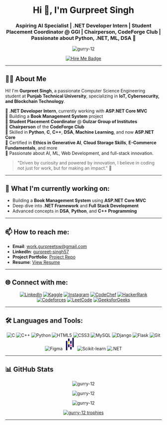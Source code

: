 <h1 align="center">Hi 👋, I'm Gurpreet Singh</h1>
<h3 align="center">Aspiring AI Specialist | .NET Developer Intern | Student Placement Coordinator @ GGI | Chairperson, CodeForge Club | Passionate about Python, .NET, ML, DSA 🚀</h3>

<p align="center">
  <img src="https://komarev.com/ghpvc/?username=gurry-12&label=Profile%20views&color=0e75b6&style=flat" alt="gurry-12" />
</p>

<p align="center">
  <a href="mailto:work.gurpreetsw@gmail.com">
    <img src="https://img.shields.io/badge/Hire%20Me-Work%20with%20Me-brightgreen?style=for-the-badge&logo=gmail" alt="Hire Me Badge" />
  </a>
</p>

---

## 👨‍💻 About Me

Hi! I'm **Gurpreet Singh**, a passionate Computer Science Engineering student at **Punjab Technical University**, specializing in **IoT, Cybersecurity, and Blockchain Technology**.

🔹 **.NET Developer Intern**, currently working with **ASP.NET Core MVC**  
🔹 Building a **Book Management System** project  
🔹 **Student Placement Coordinator** @ **Gulzar Group of Institutes**  
🔹 **Chairperson** of the **CodeForge Club**  
🔹 Skilled in **Python**, **C**, **C++**, **DSA**, **Machine Learning**, and now **ASP.NET Core**  
🔹 Certified in **Ethics in Generative AI**, **Cloud Storage Skills**, **E-Commerce Fundamentals**, and more  
🔹 Passionate about AI, ML, Web Development, and full-stack innovation.

> "Driven by curiosity and powered by innovation, I believe in coding not just for work, but for making an impact." 🚀

---

## 🔭 What I'm currently working on:
- Building a **Book Management System** using **ASP.NET Core MVC**
- Deep dive into **.NET Framework** and **Full Stack Development**
- Advanced concepts in **DSA**, **Python**, and **C++ Programming**

---

## 📫 How to reach me:
- **Email**: [work.gurpreetsw@gmail.com](mailto:work.gurpreetsw@gmail.com)
- **LinkedIn**: [gurpreet-singh57](https://linkedin.com/in/gurpreet-singh57)
- **Project Portfolio**: [Project Repo](https://shorturl.at/1bhUu)
- **Resume**: [View Resume](https://shorturl.at/TF7CK)

---

## 🌐 Connect with me:

<p align="center">
  <a href="https://linkedin.com/in/gurpreet-singh57" target="_blank"><img src="https://raw.githubusercontent.com/rahuldkjain/github-profile-readme-generator/master/src/images/icons/Social/linked-in-alt.svg" alt="LinkedIn" height="30" width="40" /></a>
  <a href="https://kaggle.com/gurpreetsingh57" target="_blank"><img src="https://raw.githubusercontent.com/rahuldkjain/github-profile-readme-generator/master/src/images/icons/Social/kaggle.svg" alt="Kaggle" height="30" width="40" /></a>
  <a href="https://instagram.com/guriii_07_" target="_blank"><img src="https://raw.githubusercontent.com/rahuldkjain/github-profile-readme-generator/master/src/images/icons/Social/instagram.svg" alt="Instagram" height="30" width="40" /></a>
  <a href="https://www.codechef.com/users/guru231" target="_blank"><img src="https://cdn.jsdelivr.net/npm/simple-icons@3.1.0/icons/codechef.svg" alt="CodeChef" height="30" width="40" /></a>
  <a href="https://www.hackerrank.com/singhsarpreet234" target="_blank"><img src="https://raw.githubusercontent.com/rahuldkjain/github-profile-readme-generator/master/src/images/icons/Social/hackerrank.svg" alt="HackerRank" height="30" width="40" /></a>
  <a href="https://codeforces.com/profile/guriii" target="_blank"><img src="https://raw.githubusercontent.com/rahuldkjain/github-profile-readme-generator/master/src/images/icons/Social/codeforces.svg" alt="Codeforces" height="30" width="40" /></a>
  <a href="https://leetcode.com/guriii/" target="_blank"><img src="https://raw.githubusercontent.com/rahuldkjain/github-profile-readme-generator/master/src/images/icons/Social/leet-code.svg" alt="LeetCode" height="30" width="40" /></a>
  <a href="https://auth.geeksforgeeks.org/user/singhsarpreet234/" target="_blank"><img src="https://raw.githubusercontent.com/rahuldkjain/github-profile-readme-generator/master/src/images/icons/Social/geeks-for-geeks.svg" alt="GeeksforGeeks" height="30" width="40" /></a>
</p>

---

## 🛠 Languages and Tools:

<p align="center">
  <img src="https://cdn.jsdelivr.net/gh/devicons/devicon/icons/c/c-original.svg" alt="C" width="40" height="40"/>
  <img src="https://cdn.jsdelivr.net/gh/devicons/devicon/icons/cplusplus/cplusplus-original.svg" alt="C++" width="40" height="40"/>
  <img src="https://cdn.jsdelivr.net/gh/devicons/devicon/icons/python/python-original.svg" alt="Python" width="40" height="40"/>
  <img src="https://cdn.jsdelivr.net/gh/devicons/devicon/icons/html5/html5-original.svg" alt="HTML5" width="40" height="40"/>
  <img src="https://cdn.jsdelivr.net/gh/devicons/devicon/icons/css3/css3-original-wordmark.svg" alt="CSS3" width="40" height="40"/>
  <img src="https://cdn.jsdelivr.net/gh/devicons/devicon/icons/mysql/mysql-original-wordmark.svg" alt="MySQL" width="40" height="40"/>
  <img src="https://cdn.jsdelivr.net/gh/devicons/devicon/icons/django/django-original.svg" alt="Django" width="40" height="40"/>
  <img src="https://cdn.jsdelivr.net/gh/devicons/devicon/icons/flask/flask-original.svg" alt="Flask" width="40" height="40"/>
  <img src="https://cdn.jsdelivr.net/gh/devicons/devicon/icons/git/git-original.svg" alt="Git" width="40" height="40"/>
  <img src="https://cdn.jsdelivr.net/gh/devicons/devicon/icons/figma/figma-original.svg" alt="Figma" width="40" height="40"/>
  <img src="https://raw.githubusercontent.com/devicons/devicon/master/icons/pandas/pandas-original.svg" alt="Pandas" width="40" height="40"/>
  <img src="https://upload.wikimedia.org/wikipedia/commons/0/05/Scikit_learn_logo_small.svg" alt="Scikit-learn" width="40" height="40"/>
  <img src="https://cdn.jsdelivr.net/gh/devicons/devicon/icons/dot-net/dot-net-original.svg" alt=".NET" width="40" height="40"/>
</p>

---

## 📊 GitHub Stats

<p align="center">
  <img src="https://github-readme-stats.vercel.app/api?username=gurry-12&show_icons=true&locale=en&theme=tokyonight" alt="gurry-12" />
</p>

<p align="center">
  <img src="https://github-readme-streak-stats.herokuapp.com/?user=gurry-12&theme=tokyonight" alt="gurry-12" />
</p>

<p align="center">
  <img src="https://github-readme-stats.vercel.app/api/top-langs?username=gurry-12&show_icons=true&locale=en&layout=compact&theme=tokyonight" alt="gurry-12" />
</p>

<p align="center">
  <a href="https://github.com/ryo-ma/github-profile-trophy"><img src="https://github-profile-trophy.vercel.app/?username=gurry-12&theme=tokyonight&margin-w=15&margin-h=15" alt="gurry-12 trophies" /></a>
</p>

---
